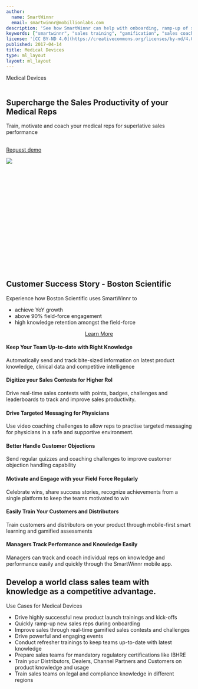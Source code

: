 ```yaml
---
author:
  name: SmartWinnr
  email: smartwinnr@mobillionlabs.com
description: 'See how SmartWinnr can help with onboarding, ramp-up of sales teams, new product launch, new service launch and more. Use SmartWinnr as a single channel to train your internal sellers, partners and distributors.'
keywords: ["smartwinnr", "sales training", "gamification", "sales coaching", "sales performance", "sales enablement", "solutions", "new product launch", "new offer launch", "new service launch", "train partners", "train distributors"]
license: '[CC BY-ND 4.0](https://creativecommons.org/licenses/by-nd/4.0)'
published: 2017-04-14
title: Medical Devices
type: ml_layout
layout: ml_layout
---
```


<section class="ml_medical_devices_top_section">
  <div class="row padding50">
    <div class="col-lg-10 col-md-10 col-sm-12 col-xs-12">
      <div class="ml_label ml_coaching_badge">Medical Devices</div><br>
      <h1>Supercharge the Sales Productivity of your Medical Reps</h1>
      <div class="ml-font20 padding0">Train, motivate and coach your medical reps for superlative sales performance</div></br>
      <p align="left" class="ml-padding-top ml-padding-bottom10"><a class="ml-button" align="center" href="/request-demo">Request demo</a></p>
    </div>
  </div>
  <img class="swoop" src="/images/swoop_mask.min.svg">
</section>

<section class="ml-background-white">
  <div class="row padding50">
    <div class="col-lg-6 col-md-6 col-sm-12 col-xs-12">
      <!-- <img class="ml-image" alt="Image" src="../../images/home_hero_image_smartwinnr.png"> -->
      <script src="https://fast.wistia.com/embed/medias/r7xfygdjgw.jsonp" async></script>
      <script src="https://fast.wistia.com/assets/external/E-v1.js" async></script>
      <div class="wistia_responsive_padding" style="padding:56.25% 0 0 0;position:relative;">
        <div class="wistia_responsive_wrapper" style="height:100%;left:0;position:absolute;top:0;width:100%;">
          <div class="wistia_embed wistia_async_r7xfygdjgw videoFoam=true" style="height:100%;position:relative;width:100%">
            <div class="wistia_swatch" style="height:100%;left:0;opacity:0;overflow:hidden;position:absolute;top:0;transition:opacity 200ms;width:100%;">
              <img src="https://fast.wistia.com/embed/medias/r7xfygdjgw/swatch" style="filter:blur(5px);height:100%;object-fit:contain;width:100%;" alt="" onload="this.parentNode.style.opacity=1;" />
            </div>
          </div>
        </div>
      </div>
    </div>
    <div class="col-lg-6 col-md-6 col-sm-12 col-xs-12">
      <h1 class="text-center">Customer Success Story - Boston Scientific</h1>
      <div class="ml-subtext">Experience how Boston Scientific uses SmartWinnr to
        <ul>
          <li>achieve YoY growth</li>
          <li>above 90% field-force engagement</li>
          <li>high knowledge retention amongst the field-force</li>
        </ul>
      </div>
      <p align="center" class="ml-padding-top ml-padding-bottom10"><a class="ml-button-blue" align="center" href="/request-demo">Learn More</a></p>
    </div>
  </div>
</section>


<section class="ml-background-white">
  <div class="padding50">
    <div class="row ml_text_flex_row">
      <div class="col-lg-4 col-md-4 col-sm-6 col-xs-12">
        <h4 class="ml-title-font">Keep Your Team Up-to-date with Right Knowledge</h4>
        <div class="ml-subtext">Automatically send and track bite-sized information on latest product knowledge, clinical data and competitive intelligence</div>
      </div>
      <div class="col-lg-4 col-md-4 col-sm-6 col-xs-12">
        <h4 class="ml-title-font">Digitize your Sales Contests for Higher RoI</h4>
        <div class="ml-subtext">Drive real-time sales contests with points, badges, challenges and leaderboards to track and improve sales productivity.</div>
      </div>
      <div class="col-lg-4 col-md-4 col-sm-6 col-xs-12">
        <h4 class="ml-title-font">Drive Targeted Messaging for Physicians</h4>
        <div class="ml-subtext">Use video coaching challenges to allow reps to practise targeted messaging for physicians in a safe and supportive environment.</div>
      </div>
      <div class="col-lg-4 col-md-4 col-sm-6 col-xs-12">
        <h4 class="ml-title-font">Better Handle Customer Objections</h4>
        <div class="ml-subtext">Send regular quizzes and coaching challenges to improve customer objection handling capability</div>
      </div>
      <div class="col-lg-4 col-md-4 col-sm-6 col-xs-12">
        <h4 class="ml-title-font">Motivate and Engage with your Field Force Regularly</h4>
        <div class="ml-subtext">Celebrate wins, share success stories, recognize achievements from a single platform to keep the teams motivated to win</div>
      </div>
      <div class="col-lg-4 col-md-4 col-sm-6 col-xs-12">
        <h4 class="ml-title-font">Easily Train Your Customers and Distributors</h4>
        <div class="ml-subtext">Train customers and distributors on your product through mobile-first smart learning and gamified assessments</div>
      </div>
      <div class="col-lg-4 col-md-4 col-sm-6 col-xs-12">
        <h4 class="ml-title-font">Managers Track Performance and Knowledge Easily</h4>
        <div class="ml-subtext">Managers can track and coach individual reps on knowledge and performance easily and quickly through the SmartWinnr mobile app.</div>
      </div>
    </div>
  </div>
</section>

<section class="ml_background padding50">
    <div class="row ml-margin-bottom20">
      <div class="col-lg-5 col-md-5 col-sm-6 col-xs-12 ml-text-on-image">
        <h1>Develop a world class sales team with knowledge as a competitive advantage.</h1>
      </div>
      <div class="col-lg-7 col-md-7 col-sm-6 col-xs-12 ml-sales-use-case">
        <p class="ml-bold-text ml_body_text_black">Use Cases for Medical Devices</p>
        <ul class="ml_ul_tick">
          <li class="ml_body_text_black">Drive highly successful new product launch trainings and kick-offs</li>
          <li class="ml_body_text_black">Quickly ramp-up new sales reps during onboarding</li>
          <li class="ml_body_text_black">Improve sales through real-time gamified sales contests and challenges</li>
          <li class="ml_body_text_black">Drive powerful and engaging events</li>
          <li class="ml_body_text_black">Conduct refresher trainings to keep teams up-to-date with latest knowledge</li>
          <li class="ml_body_text_black">Prepare sales teams for mandatory regulatory certifications like IBHRE</li>
          <li class="ml_body_text_black">Train your Distributors, Dealers, Channel Partners and Customers on product knowledge and usage</li>
          <li class="ml_body_text_black">Train sales teams on legal and compliance knowledge in different regions</li>
        </ul>
      </div>
    </div>
</section>